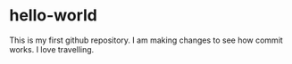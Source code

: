 # hello-world
This is my first github repository.
I am making changes to see how commit works.
I love travelling.
